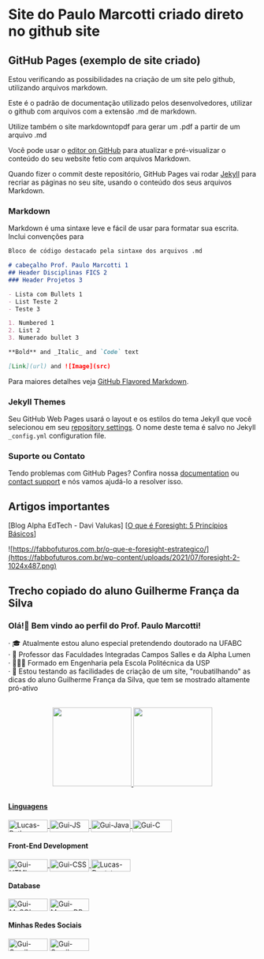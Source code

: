 # Site do Paulo Marcotti criado direto no github site
## GitHub Pages (exemplo de site criado)

Estou verificando as possibilidades na criação de um site pelo github, utilizando arquivos markdown.

Este é o padrão de documentação utilizado pelos desenvolvedores, utilizar o github com arquivos com a extensão .md de markdown.

Utilize também o site markdowntopdf para gerar um .pdf a partir de um arquivo .md

Você pode usar o [editor on GitHub](https://github.com/pmarcotti/site/edit/gh-pages/index.md) para atualizar e pré-visualizar o conteúdo do seu website fetio com arquivos Markdown.

Quando fizer o commit deste repositório, GitHub Pages vai rodar [Jekyll](https://jekyllrb.com/) para recriar as páginas no seu site, usando o conteúdo dos seus arquivos Markdown.

### Markdown

Markdown é uma sintaxe leve e fácil de usar para formatar sua escrita. Inclui convenções para

```markdown
Bloco de código destacado pela sintaxe dos arquivos .md

# cabeçalho Prof. Paulo Marcotti 1
## Header Disciplinas FICS 2
### Header Projetos 3

- Lista com Bullets 1
- List Teste 2
- Teste 3

1. Numbered 1
2. List 2
3. Numerado bullet 3

**Bold** and _Italic_ and `Code` text

[Link](url) and ![Image](src)
```

Para maiores detalhes veja [GitHub Flavored Markdown](https://guides.github.com/features/mastering-markdown/).

### Jekyll Themes

Seu GitHub Web Pages usará o layout e os estilos do tema Jekyll que você selecionou em seu [repository settings](https://github.com/pmarcotti/site/settings). O nome deste tema é salvo no Jekyll `_config.yml` configuration file.

### Suporte ou Contato

Tendo problemas com GitHub Pages? Confira nossa [documentation](https://docs.github.com/categories/github-pages-basics/) ou [contact support](https://support.github.com/contact) e nós vamos ajudá-lo a resolver isso.

## Artigos importantes


[Blog Alpha EdTech - Davi Valukas] [[O que é Foresight: 5 Princípios Básicos](https://www.alphaedtech.org.br/post/o-que-%C3%A9-foresight?postId=95b42eab-2b99-4b33-aa0e-9b0092e899f4&utm_campaign=07d36ae0-7a9a-4681-903b-dc9e4193ad55&utm_source=so&utm_medium=mail&utm_content=9545cd9a-adde-4fab-a83f-e652af4aff32&cid=8ac4a1b5-ea59-4f86-b1b5-720a64bffe25)]


![https://fabbofuturos.com.br/o-que-e-foresight-estrategico/](https://fabbofuturos.com.br/wp-content/uploads/2021/07/foresight-2-1024x487.png)


## Trecho copiado do aluno Guilherme França da Silva

<h3>Olá!👋 Bem vindo ao perfil do Prof. Paulo Marcotti!</h3>

<p>
  &middot; 🎓 Atualmente estou aluno especial pretendendo doutorado na UFABC<br>
  &middot; 🚀 Professor das Faculdades Integradas Campos Salles e da Alpha Lumen<br>
  &middot; 👨🏽‍💻 Formado em Engenharia pela Escola Politécnica da USP<br>
  &middot; 📎 Estou testando as facilidades de criação de um site, "roubatilhando" as dicas do aluno Guilherme França da Silva, que tem se mostrado altamente pró-ativo<br>
</p>

<br>

<div align="center">
  <a href="https://github.com/pmarcotti">
  <img height="160em" src="https://github-readme-stats.vercel.app/api?username=pmarcotti&show_icons=true&theme=radical&include_all_commits=true&count_private=true."/>
  <img height="160em" src="https://github-readme-stats.vercel.app/api/top-langs/?username=pmarcotti&layout=compact&langs_count=7&theme=radical&include_all_commits=true&count_private=true."/>
</div>

##

<h4>Linguagens</h4>

<div style="display: inline_block">
  <a href="https://wiki.python.org.br/PythonBrasil">
  <img align="center" alt="Lucas-Python" height="25" width="80" src="https://img.shields.io/badge/Python-14354C?style=for-the-badge&logo=python&logoColor=white">
  </a>
  <a href="https://developer.mozilla.org/en-US/docs/Web/JavaScript">
  <img align="center" alt="Gui-JS" height="25" width="80" src="https://img.shields.io/badge/JavaScript-F7DF1E?style=for-the-badge&logo=javascript&logoColor=black">
  </a>
  <a href="https://docs.oracle.com/en/java/">
  <img align="center" alt="Gui-Java" height="25" width="80" src="https://img.shields.io/badge/Java-ED8B00?style=for-the-badge&logo=openjdk&logoColor=white">
  </a>
  <a href="https://www.ibm.com/docs/pt/i/7.2?topic=languages-c-c">
  <img align="center" alt="Gui-C" height="25" width="80" src="https://img.shields.io/badge/C-00599C?style=for-the-badge&logo=c&logoColor=white">
  </a>
<div/>
  
<h4>Front-End Development</h4>

<div style="display: inline_block">
  <a href="https://developer.mozilla.org/pt-BR/docs/Web/HTML">
  <img align="center" alt="Gui-HTML" height="25" width="80" src="https://img.shields.io/badge/HTML5-E34F26?style=for-the-badge&logo=html5&logoColor=white">
  </a>
  <a href="https://developer.mozilla.org/pt-BR/docs/Web/CSS">
  <img align="center" alt="Gui-CSS" height="25" width="80" src="https://img.shields.io/badge/CSS3-1572B6?style=for-the-badge&logo=css3&logoColor=white">
  </a>
  <a href="https://getbootstrap.com.br/docs/4.1/getting-started/introduction/">
  <img align="center" alt="Lucas-Bootstrap" height="25" width="80" src="https://img.shields.io/badge/Bootstrap-563D7C?style=for-the-badge&logo=bootstrap&logoColor=white">
  </a>
<div/>

<h4>Database</h4>

<div style="display: inline_block>
  <a href="https://dev.mysql.com/doc/">
  <img align="center" alt="Gui-MySQL" height="25" width="80" src="https://img.shields.io/badge/MySQL-005C84?style=for-the-badge&logo=mysql&logoColor=white">
  </a>
  <a href="https://www.mongodb.com/docs/">
    <img align="center" alt="Gui-MongoDB" height="25" width="80" src="https://img.shields.io/badge/MongoDB-4EA94B?style=for-the-badge&logo=mongodb&logoColor=white">
  </a>
</div>

<h4>Minhas Redes Sociais</h4>

<div style="display: inline_block>
  <a href="mailto:pmarcotti@gmail.com">
    <img align="center" alt="Gui-Gmail" height="25" width="80" src="https://img.shields.io/badge/-Gmail-%23333?style=for-the-badge&logo=gmail&logoColor=white">
  <a/>
  <a href="https://www.linkedin.com/in/pmarcotti/">
    <img align="center" alt="Gui-Gmail" height="25" width="80" src="https://img.shields.io/badge/-LinkedIn-%230077B5?style=for-the-badge&logo=linkedin&logoColor=white">
  <a/>
<div/>

